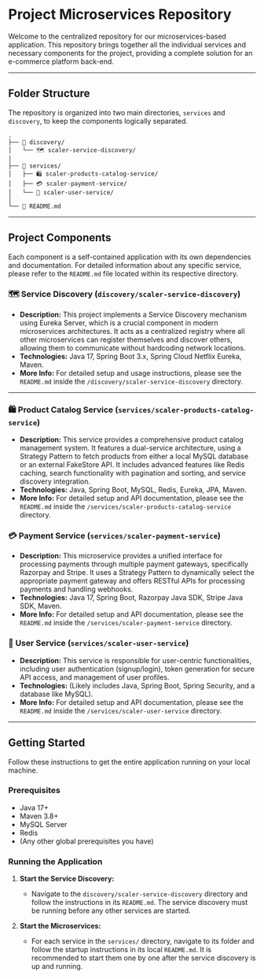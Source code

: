 # Project Microservices Repository

Welcome to the centralized repository for our microservices-based application. This repository brings together all the individual services and necessary components for the project, providing a complete solution for an e-commerce platform back-end.

---

## Folder Structure

The repository is organized into two main directories, `services` and `discovery`, to keep the components logically separated.

```text
.
├── 📂 discovery/
│   └── 🗺️ scaler-service-discovery/
│
├── 📂 services/
│   ├── 🛍️ scaler-products-catalog-service/
│   ├── 💳 scaler-payment-service/
│   └── 👤 scaler-user-service/
│
└── 📄 README.md

````
---

## Project Components

Each component is a self-contained application with its own dependencies and documentation. For detailed information about any specific service, please refer to the `README.md` file located within its respective directory.

### 🗺️ Service Discovery (`discovery/scaler-service-discovery`)

* **Description:** This project implements a Service Discovery mechanism using Eureka Server, which is a crucial component in modern microservices architectures. It acts as a centralized registry where all other microservices can register themselves and discover others, allowing them to communicate without hardcoding network locations.
* **Technologies:** Java 17, Spring Boot 3.x, Spring Cloud Netflix Eureka, Maven.
* **More Info:** For detailed setup and usage instructions, please see the `README.md` inside the `/discovery/scaler-service-discovery` directory.

---

### 🛍️ Product Catalog Service (`services/scaler-products-catalog-service`)

* **Description:** This service provides a comprehensive product catalog management system. It features a dual-service architecture, using a Strategy Pattern to fetch products from either a local MySQL database or an external FakeStore API. It includes advanced features like Redis caching, search functionality with pagination and sorting, and service discovery integration.
* **Technologies:** Java, Spring Boot, MySQL, Redis, Eureka, JPA, Maven.
* **More Info:** For detailed setup and API documentation, please see the `README.md` inside the `/services/scaler-products-catalog-service` directory.

### 💳 Payment Service (`services/scaler-payment-service`)

* **Description:** This microservice provides a unified interface for processing payments through multiple payment gateways, specifically Razorpay and Stripe. It uses a Strategy Pattern to dynamically select the appropriate payment gateway and offers RESTful APIs for processing payments and handling webhooks.
* **Technologies:** Java 17, Spring Boot, Razorpay Java SDK, Stripe Java SDK, Maven.
* **More Info:** For detailed setup and API documentation, please see the `README.md` inside the `/services/scaler-payment-service` directory.

### 👤 User Service (`services/scaler-user-service`)

* **Description:** This service is responsible for user-centric functionalities, including user authentication (signup/login), token generation for secure API access, and management of user profiles.
* **Technologies:** (Likely includes Java, Spring Boot, Spring Security, and a database like MySQL).
* **More Info:** For detailed setup and API documentation, please see the `README.md` inside the `/services/scaler-user-service` directory.

---

## Getting Started

Follow these instructions to get the entire application running on your local machine.

### Prerequisites

* Java 17+
* Maven 3.8+
* MySQL Server
* Redis
* (Any other global prerequisites you have)

### Running the Application

1.  **Start the Service Discovery:**
    * Navigate to the `discovery/scaler-service-discovery` directory and follow the instructions in its `README.md`. The service discovery must be running before any other services are started.

2.  **Start the Microservices:**
    * For each service in the `services/` directory, navigate to its folder and follow the startup instructions in its local `README.md`. It is recommended to start them one by one after the service discovery is up and running.
